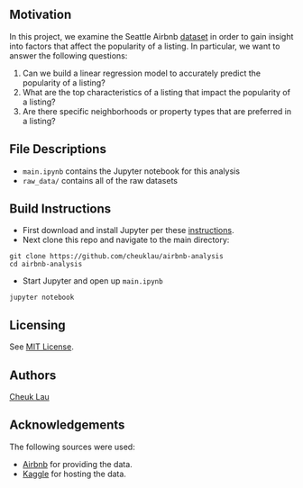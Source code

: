 ## Motivation

In this project, we examine the Seattle Airbnb [dataset](https://www.kaggle.com/airbnb/seattle) in order to gain insight into factors that affect the popularity of a listing. In particular, we want to answer the following questions:
1. Can we build a linear regression model to accurately predict the popularity of a listing?
2. What are the top characteristics of a listing that impact the popularity of a listing?
3. Are there specific neighborhoods or property types that are preferred in a listing?

## File Descriptions

- `main.ipynb` contains the Jupyter notebook for this analysis
- `raw_data/` contains all of the raw datasets

## Build Instructions

- First download and install Jupyter per these [instructions](https://jupyter.org/install).
- Next clone this repo and navigate to the main directory:
```
git clone https://github.com/cheuklau/airbnb-analysis
cd airbnb-analysis
```
- Start Jupyter and open up `main.ipynb`
```
jupyter notebook
```

## Licensing

See [MIT License](https://github.com/cheuklau/airbnb-analysis/blob/master/LICENSE).

## Authors

[Cheuk Lau](https://www.linkedin.com/in/cheuk-lau-31311626/)

## Acknowledgements

The following sources were used:
- [Airbnb](https://www.airbnb.com/) for providing the data.
- [Kaggle](https://www.kaggle.com/airbnb/seattle) for hosting the data.